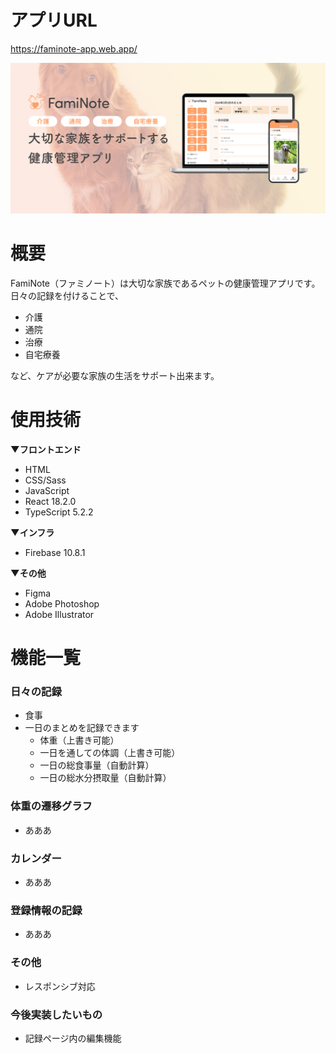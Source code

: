 # アプリURL
https://faminote-app.web.app/


![MV](./github_img/fv_wide.png)

# 概要
FamiNote（ファミノート）は大切な家族であるペットの健康管理アプリです。  
日々の記録を付けることで、  
- 介護  
- 通院  
- 治療  
- 自宅療養

など、ケアが必要な家族の生活をサポート出来ます。

# 使用技術
**▼フロントエンド**
- HTML
- CSS/Sass
- JavaScript
- React 18.2.0
- TypeScript 5.2.2


**▼インフラ**
- Firebase 10.8.1


**▼その他**
- Figma
- Adobe Photoshop
- Adobe Illustrator


# 機能一覧
### 日々の記録
- 食事
- 一日のまとめを記録できます
  - 体重（上書き可能）
  - 一日を通しての体調（上書き可能）
  - 一日の総食事量（自動計算）
  - 一日の総水分摂取量（自動計算）

### 体重の遷移グラフ
- あああ

### カレンダー
- あああ


### 登録情報の記録
- あああ

### その他
- レスポンシブ対応

### 今後実装したいもの
- 記録ページ内の編集機能
